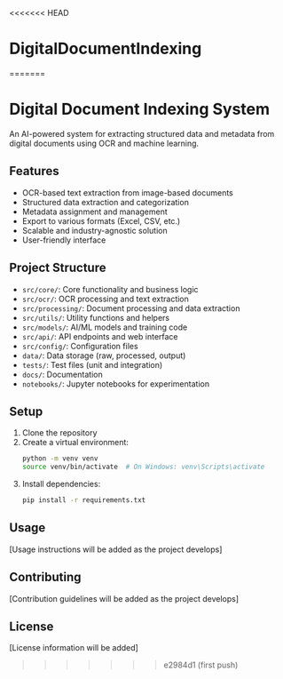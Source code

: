 <<<<<<< HEAD
# DigitalDocumentIndexing
=======
# Digital Document Indexing System

An AI-powered system for extracting structured data and metadata from digital documents using OCR and machine learning.

## Features

- OCR-based text extraction from image-based documents
- Structured data extraction and categorization
- Metadata assignment and management
- Export to various formats (Excel, CSV, etc.)
- Scalable and industry-agnostic solution
- User-friendly interface

## Project Structure

- `src/core/`: Core functionality and business logic
- `src/ocr/`: OCR processing and text extraction
- `src/processing/`: Document processing and data extraction
- `src/utils/`: Utility functions and helpers
- `src/models/`: AI/ML models and training code
- `src/api/`: API endpoints and web interface
- `src/config/`: Configuration files
- `data/`: Data storage (raw, processed, output)
- `tests/`: Test files (unit and integration)
- `docs/`: Documentation
- `notebooks/`: Jupyter notebooks for experimentation

## Setup

1. Clone the repository
2. Create a virtual environment:
   ```bash
   python -m venv venv
   source venv/bin/activate  # On Windows: venv\Scripts\activate
   ```
3. Install dependencies:
   ```bash
   pip install -r requirements.txt
   ```

## Usage

[Usage instructions will be added as the project develops]

## Contributing

[Contribution guidelines will be added as the project develops]

## License

[License information will be added]
>>>>>>> e2984d1 (first push)
